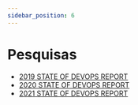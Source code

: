 ```yaml
---
sidebar_position: 6
---
```

# Pesquisas

- [2019 STATE OF DEVOPS REPORT](https://puppet.com/resources/report/2019-state-of-devops-report)
- [2020 STATE OF DEVOPS REPORT](https://puppet.com/resources/report/2020-state-of-devops-report/)
- [2021 STATE OF DEVOPS REPORT](https://puppet.com/resources/report/2021-state-of-devops-report)

